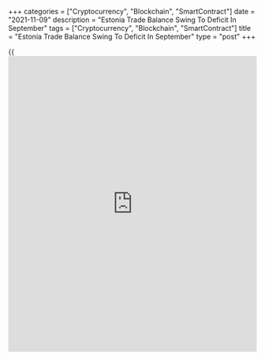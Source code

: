 +++
categories = ["Cryptocurrency", "Blockchain", "SmartContract"]
date = "2021-11-09"
description = "Estonia Trade Balance Swing To Deficit In September"
tags = ["Cryptocurrency", "Blockchain", "SmartContract"]
title = "Estonia Trade Balance Swing To Deficit In September"
type = "post"
+++

{{<iframe id="large-banner" src="https://www.bounty.group/#slide=22.0" width="100%" height="600" scrolling="no" style="border: 0px solid rgb(216, 221, 230); border-radius: 3px;">}}

Estonia's trade balance swung to deficit in September, figures from
Statistics Estonia showed on Tuesday.

The trade balance registered a deficit of EUR 75 million in September
versus a surplus of EUR 18 million in the same month last year. In
August, the trade deficit was EUR 117 million.

Exports grew 30.0 percent year-on-year in September, following a 45.0
percent rise in August.

Imports rose 37.0 percent yearly in September, after a 41.0 percent
growth in the previous month.

"In September, trade figures reached a new record. Export and import
values are the highest ever: this is connected with continuing price
increases as well as growth in trade volumes," Evelin Puura, leading
analyst at Statistics Estonia, said.

For comments and feedback [contact](https://www.playgroundfx.com/contact/): editorial@rtt[news](https://www.letsplayfx.com/blog/forex-news-website/).com

[Economic News][1]

 **What parts of the world are seeing the best (and worst) economic
performances lately? Click[here][2] to check out our [Econ Scorecard][2]
and find out! See up-to-the-moment [ranking](https://www.playgroundfx.com/blog/crypto-exchange-ranking/)s for the best and worst
performers in [GDP][3], [unemployment rate][4], [inflation][5] and much
more.**

   1. www.rtt[news](https://www.letsplayfx.com/blog/forex-news-website/).com/Content/EconomicNews.aspx
   2. www.rtt[news](https://www.letsplayfx.com/blog/forex-news-website/).com/economic-scorecard/world-rank/unemployment-rate/highest-performance.aspx
   3. www.rtt[news](https://www.letsplayfx.com/blog/forex-news-website/).com/economic-scorecard/world-rank/GDP/highest-performance.aspx
   4. www.rtt[news](https://www.letsplayfx.com/blog/forex-news-website/).com/economic-scorecard/world-rank/unemployment-rate/lowest-performance.aspx
   5. www.rtt[news](https://www.letsplayfx.com/blog/forex-news-website/).com/economic-scorecard/world-rank/CPI/highest-performance.aspx
